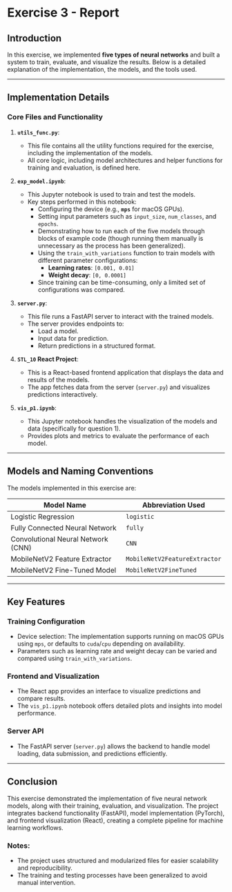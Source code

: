 # Exercise 3 - Report

## Introduction
In this exercise, we implemented **five types of neural networks** and built a system to train, evaluate, and visualize the results. Below is a detailed explanation of the implementation, the models, and the tools used.

---

## Implementation Details

### Core Files and Functionality

1. **`utils_func.py`**:
   - This file contains all the utility functions required for the exercise, including the implementation of the models.
   - All core logic, including model architectures and helper functions for training and evaluation, is defined here.

2. **`exp_model.ipynb`**:
   - This Jupyter notebook is used to train and test the models.
   - Key steps performed in this notebook:
     - Configuring the device (e.g., **`mps`** for macOS GPUs).
     - Setting input parameters such as `input_size`, `num_classes`, and `epochs`.
     - Demonstrating how to run each of the five models through blocks of example code (though running them manually is unnecessary as the process has been generalized).
     - Using the `train_with_variations` function to train models with different parameter configurations:
       - **Learning rates**: `[0.001, 0.01]`
       - **Weight decay**: `[0, 0.0001]`
     - Since training can be time-consuming, only a limited set of configurations was compared.

3. **`server.py`**:
   - This file runs a FastAPI server to interact with the trained models.
   - The server provides endpoints to:
     - Load a model.
     - Input data for prediction.
     - Return predictions in a structured format.

4. **`STL_10` React Project**:
   - This is a React-based frontend application that displays the data and results of the models.
   - The app fetches data from the server (`server.py`) and visualizes predictions interactively.

5. **`vis_p1.ipynb`**:
   - This Jupyter notebook handles the visualization of the models and data (specifically for question 1).
   - Provides plots and metrics to evaluate the performance of each model.

---

## Models and Naming Conventions
The models implemented in this exercise are:

| Model Name                          | Abbreviation Used |
|-------------------------------------|-------------------|
| Logistic Regression                 | `logistic`        |
| Fully Connected Neural Network      | `fully`           |
| Convolutional Neural Network (CNN)  | `CNN`             |
| MobileNetV2 Feature Extractor       | `MobileNetV2FeatureExtractor` |
| MobileNetV2 Fine-Tuned Model        | `MobileNetV2FineTuned` |

---

## Key Features

### Training Configuration
- Device selection: The implementation supports running on macOS GPUs using `mps`, or defaults to `cuda`/`cpu` depending on availability.
- Parameters such as learning rate and weight decay can be varied and compared using `train_with_variations`.

### Frontend and Visualization
- The React app provides an interface to visualize predictions and compare results.
- The `vis_p1.ipynb` notebook offers detailed plots and insights into model performance.

### Server API
- The FastAPI server (`server.py`) allows the backend to handle model loading, data submission, and predictions efficiently.

---

## Conclusion
This exercise demonstrated the implementation of five neural network models, along with their training, evaluation, and visualization. The project integrates backend functionality (FastAPI), model implementation (PyTorch), and frontend visualization (React), creating a complete pipeline for machine learning workflows. 

### Notes:
- The project uses structured and modularized files for easier scalability and reproducibility.
- The training and testing processes have been generalized to avoid manual intervention.